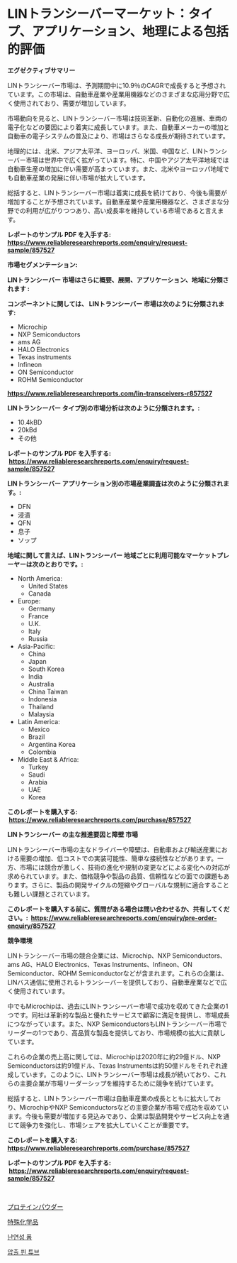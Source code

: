 <p><h1>LINトランシーバーマーケット：タイプ、アプリケーション、地理による包括的評価</h1></p><p><strong>エグゼクティブサマリー</strong></p>
<p><p>LINトランシーバー市場は、予測期間中に10.9％のCAGRで成長すると予想されています。この市場は、自動車産業や産業用機器などのさまざまな応用分野で広く使用されており、需要が増加しています。</p><p>市場動向を見ると、LINトランシーバー市場は技術革新、自動化の進展、車両の電子化などの要因により着実に成長しています。また、自動車メーカーの増加と自動車の電子システムの普及により、市場はさらなる成長が期待されています。</p><p>地理的には、北米、アジア太平洋、ヨーロッパ、米国、中国など、LINトランシーバー市場は世界中で広く拡がっています。特に、中国やアジア太平洋地域では自動車生産の増加に伴い需要が高まっています。また、北米やヨーロッパ地域でも自動車産業の発展に伴い市場が拡大しています。</p><p>総括すると、LINトランシーバー市場は着実に成長を続けており、今後も需要が増加することが予想されています。自動車産業や産業用機器など、さまざまな分野での利用が広がりつつあり、高い成長率を維持している市場であると言えます。</p></p>
<p><strong>レポートのサンプル PDF を入手する: <a href="https://www.reliableresearchreports.com/enquiry/request-sample/857527">https://www.reliableresearchreports.com/enquiry/request-sample/857527</a></strong></p>
<p><strong>市場セグメンテーション:</strong></p>
<p><strong> LINトランシーバー 市場はさらに概要、展開、アプリケーション、地域に分類されます :</strong></p>
<p><strong>コンポーネントに関しては、 LINトランシーバー 市場は次のように分類されます: &nbsp;</strong></p>
<p><ul><li>Microchip</li><li>NXP Semiconductors</li><li>ams AG</li><li>HALO Electronics</li><li>Texas instruments</li><li>Infineon</li><li>ON Semiconductor</li><li>ROHM Semiconductor</li></ul></p>
<p><strong><a href="https://www.reliableresearchreports.com/lin-transceivers-r857527">https://www.reliableresearchreports.com/lin-transceivers-r857527</a></strong></p>
<p><strong> LINトランシーバー タイプ別の市場分析は次のように分類されます。:</strong></p>
<p><ul><li>10.4kBD</li><li>20kBd</li><li>その他</li></ul></p>
<p><strong>レポートのサンプル PDF を入手する: &nbsp;<a href="https://www.reliableresearchreports.com/enquiry/request-sample/857527">https://www.reliableresearchreports.com/enquiry/request-sample/857527</a></strong></p>
<p><strong> LINトランシーバー アプリケーション別の市場産業調査は次のように分類されます。:</strong></p>
<p><ul><li>DFN</li><li>浸漬</li><li>QFN</li><li>息子</li><li>ソップ</li></ul></p>
<p><strong>地域に関して言えば、LINトランシーバー 地域ごとに利用可能なマーケットプレーヤーは次のとおりです。:</strong></p>
<p><ul>
    <li>
        North America:
        <ul>
            <li>United States</li>
            <li>Canada</li>
        </ul>
    </li>
    <li>
        Europe:
        <ul>
            <li>Germany</li>
            <li>France</li>
            <li>U.K.</li>
            <li>Italy</li>
            <li>Russia</li>
        </ul>
    </li>
    <li>
        Asia-Pacific:
        <ul>
            <li>China</li>
            <li>Japan</li>
            <li>South Korea</li>
            <li>India</li>
            <li>Australia</li>
            <li>China Taiwan</li>
            <li>Indonesia</li>
            <li>Thailand</li>
            <li>Malaysia</li>
        </ul>
    </li>
    <li>
        Latin America:
        <ul>
            <li>Mexico</li>
            <li>Brazil</li>
            <li>Argentina Korea</li>
            <li>Colombia</li>
        </ul>
    </li>
    <li>
        Middle East & Africa:
        <ul>
            <li>Turkey</li>
            <li>Saudi</li>
            <li>Arabia</li>
            <li>UAE</li>
            <li>Korea</li>
        </ul>
    </li>
    </ul></p>
<p><strong>このレポートを購入する: &nbsp;<a href="https://www.reliableresearchreports.com/purchase/857527">https://www.reliableresearchreports.com/purchase/857527</a></strong></p>
<p><strong>LINトランシーバー の主な推進要因と障壁 市場</strong></p>
<p><p>LINトランシーバー市場の主なドライバーや障壁は、自動車および輸送産業における需要の増加、低コストでの実装可能性、簡単な接続性などがあります。一方、市場には競合が激しく、技術の進化や規制の変更などによる変化への対応が求められています。また、価格競争や製品の品質、信頼性などの面での課題もあります。さらに、製品の開発サイクルの短縮やグローバルな規制に適合することも難しい課題とされています。</p></p>
<p><strong>このレポートを購入する前に、質問がある場合は問い合わせるか、共有してください。:&nbsp; <a href="https://www.reliableresearchreports.com/enquiry/pre-order-enquiry/857527">https://www.reliableresearchreports.com/enquiry/pre-order-enquiry/857527</a></strong></p>
<p><strong>競争環境</strong></p>
<p><p>LINトランシーバー市場の競合企業には、Microchip、NXP Semiconductors、ams AG、HALO Electronics、Texas Instruments、Infineon、ON Semiconductor、ROHM Semiconductorなどが含まれます。これらの企業は、LINバス通信に使用されるトランシーバーを提供しており、自動車産業などで広く使用されています。</p><p>中でもMicrochipは、過去にLINトランシーバー市場で成功を収めてきた企業の1つです。同社は革新的な製品と優れたサービスで顧客に満足を提供し、市場成長につながっています。また、NXP SemiconductorsもLINトランシーバー市場でリーダーの1つであり、高品質な製品を提供しており、市場規模の拡大に貢献しています。</p><p>これらの企業の売上高に関しては、Microchipは2020年に約29億ドル、NXP Semiconductorsは約91億ドル、Texas Instrumentsは約50億ドルをそれぞれ達成しています。このように、LINトランシーバー市場は成長が続いており、これらの主要企業が市場リーダーシップを維持するために競争を続けています。</p><p>総括すると、LINトランシーバー市場は自動車産業の成長とともに拡大しており、MicrochipやNXP Semiconductorsなどの主要企業が市場で成功を収めています。今後も需要が増加する見込みであり、企業は製品開発やサービス向上を通じて競争力を強化し、市場シェアを拡大していくことが重要です。</p></p>
<p><strong>このレポートを購入する: &nbsp; <a href="https://www.reliableresearchreports.com/purchase/857527">https://www.reliableresearchreports.com/purchase/857527</a></strong></p>
<p><strong>レポートのサンプル PDF を入手する: &nbsp;<a href="https://www.reliableresearchreports.com/enquiry/request-sample/857527">https://www.reliableresearchreports.com/enquiry/request-sample/857527</a></strong><strong></strong></p>
<p>&nbsp;</p>
<p><p><a href="https://medium.com/@carmenfery2023/%E3%82%BF%E3%83%B3%E3%83%91%E3%82%AF%E8%B3%AA%E3%83%91%E3%82%A6%E3%83%80%E3%83%BC%E5%B8%82%E5%A0%B4%E3%81%AE%E5%B1%95%E6%9C%9B-%E6%A5%AD%E7%95%8C%E6%A6%82%E8%A6%81%E3%81%A8%E4%BA%88%E6%B8%AC-2024%E5%B9%B4%E3%81%8B%E3%82%892031%E5%B9%B4-8a771b32e868">プロテインパウダー</a></p><p><a href="https://medium.com/@kimalker_178/%E3%82%B9%E3%83%9A%E3%82%B7%E3%83%A3%E3%83%AA%E3%83%86%E3%82%A3%E5%8C%96%E5%AD%A6%E8%96%AC%E5%93%81%E5%B8%82%E5%A0%B4%E3%81%AE%E8%A6%8F%E6%A8%A1%E3%81%A8%E5%B8%82%E5%A0%B4%E5%8B%95%E5%90%91-%E5%AE%8C%E5%85%A8%E3%81%AA%E7%94%A3%E6%A5%AD%E6%A6%82%E8%A6%81-2024%E5%B9%B4%E3%81%8B%E3%82%892031%E5%B9%B4%E3%81%BE%E3%81%A7-9f432a705278">特殊化学品</a></p><p><a href="https://medium.com/@davionolson1/%ED%99%94%EC%9E%AC-%EC%A7%80%EC%97%B0-%ED%8F%BC-%EC%8B%9C%EC%9E%A5-%EC%A0%84%EB%A7%9D-%EC%82%B0%EC%97%85-%EA%B0%9C%EC%9A%94-%EB%B0%8F-%EC%98%88%EC%B8%A1-2024%EB%85%84%EB%B6%80%ED%84%B0-2031%EB%85%84-9f9d292f3653">난연성 폼</a></p><p><a href="https://medium.com/@pyscho67867/%EC%9D%B5%EC%8A%A4%ED%8A%B8%EB%A3%A8%EB%93%9C%EB%93%9C-%ED%95%80-%ED%8A%9C%EB%B8%8C-%EC%8B%9C%EC%9E%A5-%EA%B7%9C%EB%AA%A8-%EC%8B%9C%EC%9E%A5-%EC%A0%84%EB%A7%9D-%EB%B0%8F-%EC%8B%9C%EC%9E%A5-%EC%98%88%EC%B8%A1-2024%EB%85%84%EB%B6%80%ED%84%B0-2031%EB%85%84%EA%B9%8C%EC%A7%80-1b985d249a08">압출 핀 튜브</a></p></p>